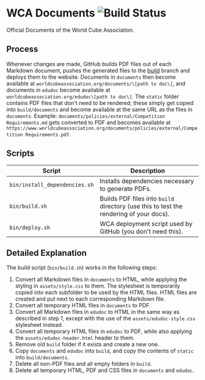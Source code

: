 # WCA Documents ![Build Status](https://github.com/thewca/wca-documents/actions/workflows/deploy.yml/badge.svg)

Official Documents of the World Cube Association.

## Process

Whenever changes are made, GitHub builds PDF files out of each Markdown document, pushes the generated files to the [build](https://github.com/thewca/wca-documents/tree/build) branch and deploys them to the website. Documents in `documents` then become available at `worldcubeassociation.org/documents/\[path to doc\]`, and documents in `edudoc` become available at `worldcubeassociation.org/edudoc\[path to doc\]`. The `static` folder contains PDF files that don't need to be rendered; these simply get copied into `build/documents` and become available at the same URL as the files in `documents`. Example: `documents/policies/external/Competition Requirements.md` gets converted to PDF and becomes available at `https://www.worldcubeassociation.org/documents/policies/external/Competition Requirements.pdf`.

## Scripts

| Script | Description |
| ------ | ----------- |
| `bin/install_dependencies.sh` | Installs dependencies necessary to generate PDFs. |
| `bin/build.sh` | Builds PDF files into `build` directory (use this to test the rendering of your docs). |
| `bin/deploy.sh` | WCA deployment script used by GitHub (you don't need this). |

## Detailed Explanation

The build script (`bin/build.sh`) works in the following steps:

1. Convert all Markdown files in `documents` to HTML, while applying the styling in `assets/style.css` to them. The stylesheet is temporarily copied into each subfolder to be used by the HTML files. HTML files are created and put next to each corresponding Markdown file.
2. Convert all temporary HTML files in `documents` to PDF.
3. Convert all Markdown files in `edudoc` to HTML in the same way as described in step 1, except with the use of the `assets/edudoc-style.css` stylesheet instead.
4. Convert all temporary HTML files in `edudoc` to PDF, while also applying the `assets/edudoc-header.html` header to them.
5. Remove old `build` folder if it exists and create a new one.
6. Copy `documents` and `edudoc` into `build`, and copy the contents of `static` into `build/documents`.
7. Delete all non-PDF files and all empty folders in `build`.
8. Delete all temporary HTML, PDF and CSS files in `documents` and `edudoc`.
